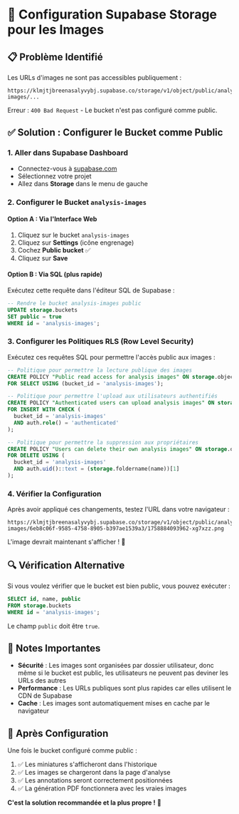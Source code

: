 # 🔧 Configuration Supabase Storage pour les Images

## 📋 Problème Identifié

Les URLs d'images ne sont pas accessibles publiquement :
```
https://klmjtjbreenasalyvybj.supabase.co/storage/v1/object/public/analysis-images/...
```

Erreur : `400 Bad Request` - Le bucket n'est pas configuré comme public.

## ✅ Solution : Configurer le Bucket comme Public

### 1. **Aller dans Supabase Dashboard**
- Connectez-vous à [supabase.com](https://supabase.com)
- Sélectionnez votre projet
- Allez dans **Storage** dans le menu de gauche

### 2. **Configurer le Bucket `analysis-images`**

#### Option A : Via l'Interface Web
1. Cliquez sur le bucket `analysis-images`
2. Cliquez sur **Settings** (icône engrenage)
3. Cochez **Public bucket** ✅
4. Cliquez sur **Save**

#### Option B : Via SQL (plus rapide)
Exécutez cette requête dans l'éditeur SQL de Supabase :

```sql
-- Rendre le bucket analysis-images public
UPDATE storage.buckets 
SET public = true 
WHERE id = 'analysis-images';
```

### 3. **Configurer les Politiques RLS (Row Level Security)**

Exécutez ces requêtes SQL pour permettre l'accès public aux images :

```sql
-- Politique pour permettre la lecture publique des images
CREATE POLICY "Public read access for analysis images" ON storage.objects
FOR SELECT USING (bucket_id = 'analysis-images');

-- Politique pour permettre l'upload aux utilisateurs authentifiés
CREATE POLICY "Authenticated users can upload analysis images" ON storage.objects
FOR INSERT WITH CHECK (
  bucket_id = 'analysis-images' 
  AND auth.role() = 'authenticated'
);

-- Politique pour permettre la suppression aux propriétaires
CREATE POLICY "Users can delete their own analysis images" ON storage.objects
FOR DELETE USING (
  bucket_id = 'analysis-images' 
  AND auth.uid()::text = (storage.foldername(name))[1]
);
```

### 4. **Vérifier la Configuration**

Après avoir appliqué ces changements, testez l'URL dans votre navigateur :
```
https://klmjtjbreenasalyvybj.supabase.co/storage/v1/object/public/analysis-images/6eb8c06f-9585-4758-8905-b397ae1539a3/1758884093962-xg7xzz.png
```

L'image devrait maintenant s'afficher ! 🎉

## 🔍 Vérification Alternative

Si vous voulez vérifier que le bucket est bien public, vous pouvez exécuter :

```sql
SELECT id, name, public 
FROM storage.buckets 
WHERE id = 'analysis-images';
```

Le champ `public` doit être `true`.

## 📝 Notes Importantes

- **Sécurité** : Les images sont organisées par dossier utilisateur, donc même si le bucket est public, les utilisateurs ne peuvent pas deviner les URLs des autres
- **Performance** : Les URLs publiques sont plus rapides car elles utilisent le CDN de Supabase
- **Cache** : Les images sont automatiquement mises en cache par le navigateur

## 🚀 Après Configuration

Une fois le bucket configuré comme public :
1. ✅ Les miniatures s'afficheront dans l'historique
2. ✅ Les images se chargeront dans la page d'analyse
3. ✅ Les annotations seront correctement positionnées
4. ✅ La génération PDF fonctionnera avec les vraies images

**C'est la solution recommandée et la plus propre !** 🎊
